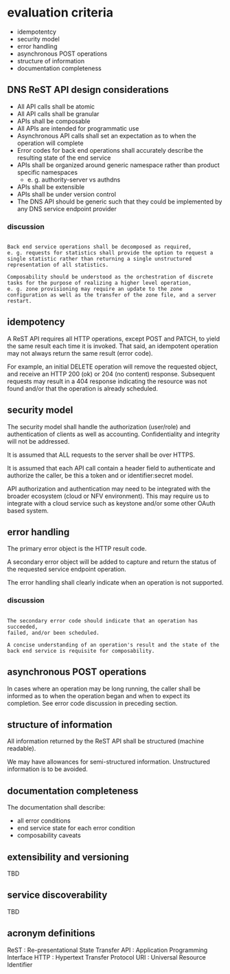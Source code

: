 # evaluation criteria

- idempotentcy
- security model
- error handling
- asynchronous POST operations
- structure of information
- documentation completeness

## DNS ReST API design considerations

- All API calls shall be atomic
- All API calls shall be granular
- APIs shall be composable
- All APIs are intended for programmatic use
- Asynchronous API calls shall set an expectation as to when the operation will complete
- Error codes for back end operations shall accurately describe the
  resulting state of the end service
- APIs shall be organized around generic namespace rather than product specific
  namespaces
  - e. g. authority-server vs authdns
- APIs shall be extensible
- APIs shall be under version control
- The DNS API should be generic such that they could be implemented by any DNS service
  endpoint provider

### discussion

```

Back end service operations shall be decomposed as required,
e. g. requests for statistics shall provide the option to request a
single statistic rather than returning a single unstructured
representation of all statistics.

Composability should be understood as the orchestration of discrete
tasks for the purpose of realizing a higher level operation,
e. g. zone provisioning may require an update to the zone
configuration as well as the transfer of the zone file, and a server
restart.

```
## idempotency

A ReST API requires all HTTP operations, except POST and PATCH, to yield the
same result each time it is invoked. That said, an idempotent
operation may not always return the same result (error code).

For example, an initial DELETE operation will remove the requested
object, and receive an HTTP 200 (ok) or 204 (no content)
response. Subsequent requests may result in a 404 response indicating
the resource was not found and/or that the operation is already
scheduled.

## security model

The security model shall handle the authorization (user/role) and
authentication of clients as well as accounting.  Confidentiality and
integrity will not be addressed.

It is assumed that ALL requests to the server shall be over HTTPS.

It is assumed that each API call contain a header field to
authenticate and authorize the caller, be this a token and or
identifier:secret model.

API authorization and authentication may need to be integrated with
the broader ecosystem (cloud or NFV environment). This may require us
to integrate with a cloud service such as keystone and/or some other
OAuth based system.

## error handling

The primary error object is the HTTP result code.

A secondary error object will be added to capture and return the
status of the requested service endpoint operation.

The error handling shall clearly indicate when an operation is not
supported. 

### discussion

```

The secondary error code should indicate that an operation has succeeded,
failed, and/or been scheduled.

A concise understanding of an operation's result and the state of the
back end service is requisite for composability.

```

## asynchronous POST operations

In cases where an operation may be long running, the caller shall be
informed as to when the operation began and when to expect its
completion. See error code discussion in preceding section.

## structure of information

All information returned by the ReST API shall be structured (machine
readable).

We may have allowances for semi-structured information. Unstructured
information is to be avoided.

## documentation completeness

The documentation shall describe:

- all error conditions
- end service state for each error condition
- composability caveats

## extensibility and versioning

TBD

## service discoverability

TBD

## acronym definitions

ReST : Re-presentational State Transfer
API    : Application Programming Interface
HTTP : Hypertext Transfer Protocol
URI   : Universal Resource Identifier
